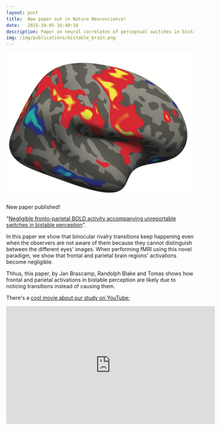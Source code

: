 ```yaml
---
layout: post
title:  New paper out in Nature Neuroscience!
date:   2015-10-05 16:40:16
description: Paper on neural correlates of perceptual switches in bistable perception published!
img: /img/publications/bistable_brain.png
---
```


<img class="col one right" src="/img/publications/bistable_brain.png">

New paper published!

"<a href="http://www.nature.com/neuro/journal/vaop/ncurrent/full/nn.4130.html" target="_blank" alt="Negligible fronto-parietal BOLD activity accompanying unreportable switches in bistable perception" >Negligible fronto-parietal BOLD activity accompanying unreportable switches in bistable perception</a>". 

In this paper we show that binocular rivalry transitions keep happening even when the observers are not aware of them because they cannot distinguish between the different eyes' images. When performing fMRI using this novel paradigm, we show that frontal and parietal brain regions' activations become negligible.

Thhus, this paper, by Jan Brascamp, Randolph Blake and Tomas shows how frontal and parietal activations in bistable perception are likely due to noticing transitions instead of causing them. 

There's a <a href="https://www.youtube.com/watch?v=WYqZnGtwZgI">cool movie about our study on YouTube:</a><br />
<div align = "center">
<iframe width="560" height="315" src="https://www.youtube.com/embed/WYqZnGtwZgI" frameborder="0" allowfullscreen></iframe>
</div>